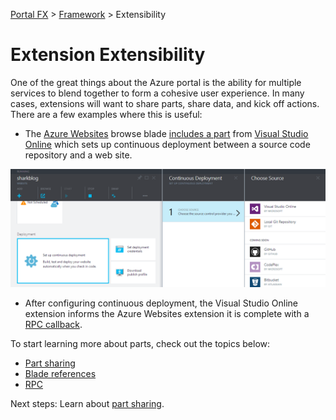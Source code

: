 <properties title="" pageTitle="Extension Extensibility" description="" authors="nickharris" />

[Portal FX](/documentation/sections/portalfx) > [Framework](/documentation/sections/portalfx#framework) > Extensibility

# Extension Extensibility

One of the great things about the Azure portal is the ability for multiple services to blend together to form a cohesive user experience.  In many cases, extensions will want to share parts, share data, and kick off actions. There are a few examples where this is useful:

- The [Azure Websites](https://azure.microsoft.com/en-us/services/websites/) browse blade [includes a part](/documentation/articles/portalfx-extensibility-part-sharing) from [Visual Studio Online](http://www.visualstudio.com/en-us/products/what-is-visual-studio-online-vs.aspx) which sets up continuous deployment between a source code repository and a web site.

![Setting up continuous deployment with part sharing][part-sharing]

- After configuring continuous deployment, the Visual Studio Online extension informs the Azure Websites extension it is complete with a [RPC callback](/documentation/articles/portalfx-rpc).

To start learning more about parts, check out the topics below:

- [Part sharing](/documentation/articles/portalfx-parts-sharing)
- [Blade references](/documentation/articles/portalfx-extensibility-blade-reference)
- [RPC](/documentation/articles/portalfx-rpc)

Next steps: Learn about [part sharing](/documentation/articles/portalfx-parts-sharing).

[part-sharing]: ../media/portalfx-parts/part-sharing.png